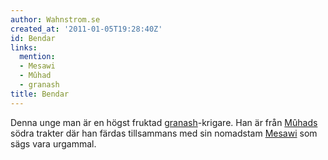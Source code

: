 ```yaml
---
author: Wahnstrom.se
created_at: '2011-01-05T19:28:40Z'
id: Bendar
links:
  mention:
  - Mesawi
  - Mûhad
  - granash
title: Bendar
---
```


Denna unge man är en högst fruktad [granash]-krigare. Han är från [Mûhads] södra trakter där han
färdas tillsammans med sin nomadstam [Mesawi] som sägs vara urgammal.

  [granash]: granash
  [Mûhads]: Mûhad
  [Mesawi]: Mesawi